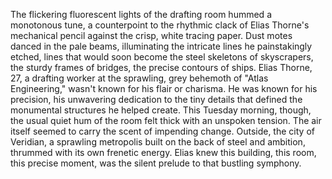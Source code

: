 The flickering fluorescent lights of the drafting room hummed a monotonous tune, a counterpoint to the rhythmic clack of Elias Thorne's mechanical pencil against the crisp, white tracing paper.  Dust motes danced in the pale beams, illuminating the intricate lines he painstakingly etched, lines that would soon become the steel skeletons of skyscrapers, the sturdy frames of bridges, the precise contours of ships.  Elias Thorne, 27, a drafting worker at the sprawling, grey behemoth of  "Atlas Engineering," wasn't known for his flair or charisma.  He was known for his precision, his unwavering dedication to the tiny details that defined the monumental structures he helped create.  This Tuesday morning, though, the usual quiet hum of the room felt thick with an unspoken tension.  The air itself seemed to carry the scent of impending change.  Outside, the city of Veridian, a sprawling metropolis built on the back of steel and ambition, thrummed with its own frenetic energy.  Elias knew this building, this room, this precise moment, was the silent prelude to that bustling symphony.
